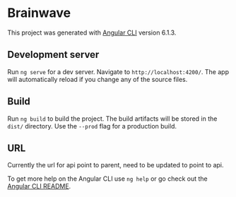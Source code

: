 # Brainwave

This project was generated with [Angular CLI](https://github.com/angular/angular-cli) version 6.1.3.

## Development server

Run `ng serve` for a dev server. Navigate to `http://localhost:4200/`. The app will automatically reload if you change any of the source files.



## Build

Run `ng build` to build the project. The build artifacts will be stored in the `dist/` directory. Use the `--prod` flag for a production build.

## URL
Currently the url for api point to parent, need to be updated to point to api.  

To get more help on the Angular CLI use `ng help` or go check out the [Angular CLI README](https://github.com/angular/angular-cli/blob/master/README.md).
